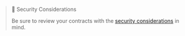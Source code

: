 > 🚧 Security Considerations
>
> Be sure to review your contracts with the [security considerations](/docs/vrf/v2/security/) in mind.
